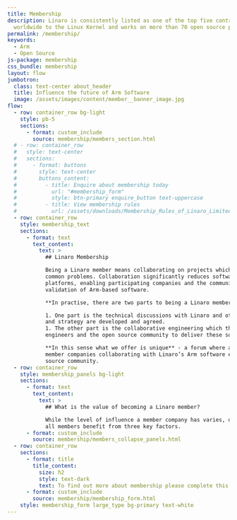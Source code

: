 ```yaml
---
title: Membership
description: Linaro is consistently listed as one of the top five contributors
  worldwide to the Linux Kernel and works on more than 70 open source projects.
permalink: /membership/
keywords:
  - Arm
  - Open Source
js-package: membership
css_bundle: membership
layout: flow
jumbotron:
  class: text-center about_header
  title: Influence the future of Arm Software
  image: /assets/images/content/member__banner_image.jpg
flow:
  - row: container_row bg-light
    style: pb-5
    sections:
      - format: custom_include
        source: membership/members_section.html
  # - row: container_row
  #   style: text-center
  #   sections:
  #     - format: buttons
  #       style: text-center
  #       buttons_content:
  #         - title: Enquire about membership today
  #           url: "#membership_form"
  #           style: btn-primary enquire_button text-uppercase
  #         - title: View membership rules
  #           url: /assets/downloads/Membership_Rules_of_Linaro_Limited_Effective_26th_July_20122.pdf
  - row: container_row
    style: membership_text
    sections:
      - format: text
        text_content:
          text: >
            ## Linaro Membership

            Being a Linaro member means collaborating on projects which help enable new markets on Arm and solve
            common problems. Collaboration significantly reduces software fragmentation across the many Arm
            platforms, enabling participating companies and the community to reduce their costs for development and
            validation of Arm-based software.

            **In practise, there are two parts to being a Linaro member.** 

            1. One part is the technical discussions with Linaro and other industry leaders in which roadmaps
            and strategy are developed and agreed.
            1. The other part is the collaborative engineering which then takes place between Linaro, member
            engineers and the open source community to deliver these solutions.

            **In this sense what we offer is unique** - a forum where actual software engineering happens as a result of
            member companies collaborating with Linaro’s Arm software experts, other industry leaders and the open
            source community.
  - row: container_row
    style: membership_panels bg-light
    sections:
      - format: text
        text_content:
          text: >
            ## What is the value of becoming a Linaro member?

            While the level of influence a member company has varies, depending on what membership type they have,
            all members benefit from three key factors.
      - format: custom_include
        source: membership/members_collapse_panels.html
  - row: container_row
    sections:
      - format: title
        title_content:
          size: h2
          style: text-dark
          text: To find out more about membership please complete this form
      - format: custom_include
        source: membership/membership_form.html
    style: membership_form large_type bg-primary text-white
---
```

